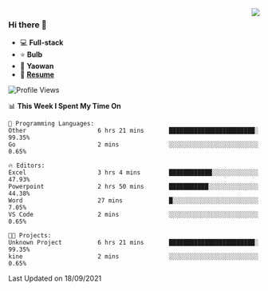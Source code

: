 <img align="right" src="https://github-readme-stats.vercel.app/api?username=LolipopJ&show_icons=true&count_private=true&hide_title=true&include_all_commits=true&theme=vue">

### Hi there 👋

- :computer: **Full-stack**
- :star: **Bulb**
- :pill: **Yaowan**
- :milky_way: [**Resume**](https://cdn.jsdelivr.net/gh/lolipopj/resume/export/resume-en.pdf)

<!--START_SECTION:waka-->
![Profile Views](http://img.shields.io/badge/Profile%20Views-25-blue)

📊 **This Week I Spent My Time On** 

```text
💬 Programming Languages: 
Other                    6 hrs 21 mins       ████████████████████████░   99.35% 
Go                       2 mins              ░░░░░░░░░░░░░░░░░░░░░░░░░   0.65%

🔥 Editors: 
Excel                    3 hrs 4 mins        ████████████░░░░░░░░░░░░░   47.93% 
Powerpoint               2 hrs 50 mins       ███████████░░░░░░░░░░░░░░   44.38% 
Word                     27 mins             █░░░░░░░░░░░░░░░░░░░░░░░░   7.05% 
VS Code                  2 mins              ░░░░░░░░░░░░░░░░░░░░░░░░░   0.65%

🐱‍💻 Projects: 
Unknown Project          6 hrs 21 mins       ████████████████████████░   99.35% 
kine                     2 mins              ░░░░░░░░░░░░░░░░░░░░░░░░░   0.65%

```


 Last Updated on 18/09/2021
<!--END_SECTION:waka-->
